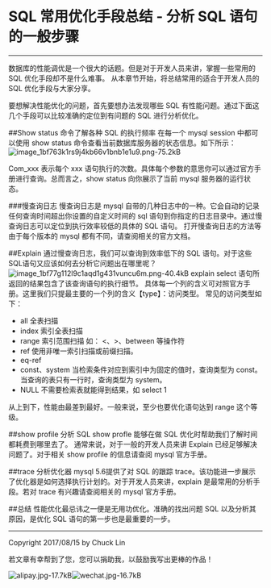 # SQL 常用优化手段总结 - 分析 SQL 语句的一般步骤

---

数据库的性能调优是一个很大的话题。但是对于开发人员来讲，掌握一些常用的 SQL 优化手段却不是什么难事。
从本章节开始，将总结常用的适合于开发人员的 SQL 优化手段与大家分享。

要想解决性能优化的问题，首先要想办法发现哪些 SQL 有性能问题。通过下面这几个手段可以比较准确的定位到有问题的 SQL 进行分析优化。

##Show status 命令了解各种 SQL 的执行频率
在每一个 mysql session 中都可以使用 show status 命令查看当前数据库服务器的状态信息。如下所示：
![image_1bf763k1rs9j4kb66v1bnb1e1u9.png-75.2kB][1]

Com_xxx 表示每个 xxx 语句执行的次数。具体每个参数的意思你可以通过官方手册进行查询。总而言之，show status 向你展示了当前 mysql 服务器的运行状态。

###慢查询日志
慢查询日志是 mysql 自带的几种日志中的一种。它会自动的记录任何查询时间超出你设置的自定义时间的 sql 语句到你指定的日志目录中。通过慢查询日志可以定位到执行效率较低的具体的 SQL 语句。
打开慢查询日志的方法等由于每个版本的 mysql 都有不同，请查阅相关的官方文档。

##Explain
通过慢查询日志，我们可以查询到效率低下的 SQL 语句。对于这些 SQL语句又应该如何去分析它问题出在哪里呢？
![image_1bf77g112l9c1aqd1g431vuncu6m.png-40.4kB][2]
explain select 语句所返回的结果包含了该查询语句的执行细节。
具体每一个列的含义可对照官方手册。这里我们只提最主要的一个列的含义【type】：访问类型。
常见的访问类型如下：

- all 全表扫描
- index 索引全表扫描
- range 索引范围扫描 如： <、>、between 等操作符
- ref 使用非唯一索引扫描或前缀扫描。
- eq-ref 
- const、system 当检索条件对应到索引中为固定的值时，查询类型为 const。当查询的表只有一行时，查询类型为 system。
- NULL 不需要检索表就能得到结果，如 select 1 

从上到下，性能由最差到最好。一般来说，至少也要优化语句达到 range 这个等级。

##show profile 分析 SQL
show profle 能够在做 SQL 优化时帮助我们了解时间都耗费到哪里去了。
通常来说，对于一般的开发人员来讲 Explain 已经足够解决问题了。对于相关 show profile 的信息请查阅 mysql 官方手册。

##trace 分析优化器
mysql 5.6提供了对 SQL 的跟踪 trace。该功能进一步展示了优化器是如何选择执行计划的。对于开发人员来讲，explain 是最常用的分析手段。若对 trace 有兴趣请查阅相关的 mysql 官方手册。

##总结
性能优化最忌讳之一便是无用功优化。准确的找出问题 SQL 以及分析其原因，是优化 SQL 语句的第一步也是最重要的一步。


---


Copyright 2017/08/15 by Chuck Lin

若文章有幸帮到了您，您可以捐助我，以鼓励我写出更棒的作品！

![alipay.jpg-17.7kB][99]![wechat.jpg-16.7kB][98]


[99]: http://static.zybuluo.com/mikumikulch/6g65s5tsspdmsk87a8ariszo/alipay.jpg
[98]: http://static.zybuluo.com/mikumikulch/rk5hldgo4wi9fv23xu3vm8pf/wechat.jpg

  [1]: http://static.zybuluo.com/mikumikulch/r8kng6y5uh5bv0368tgww9g3/image_1bf763k1rs9j4kb66v1bnb1e1u9.png
  [2]: http://static.zybuluo.com/mikumikulch/ijvquijfj0905hhq7wwk43eu/image_1bf77g112l9c1aqd1g431vuncu6m.png